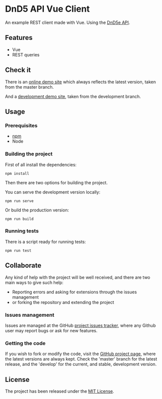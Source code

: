 # DnD5 API Vue Client

An example REST client made with Vue. Using the [DnD5e API][dnd5api].

## Features

- Vue
- REST queries

## Check it

There is an [online demo site][demo-site] which always reflects the latest version, taken from the master branch.

And a [development demo site][demo-site-development], taken from the development branch.

## Usage

### Prerequisites

- [npm][npm]
- Node

### Building the project

First of all install the dependencies:

```
npm install
```

Then there are two options for building the project.

You can serve the development version locally:

```
npm run serve
```

Or build the production version:

```
npm run build
```

### Running tests

There is a script ready for running tests:

```
npm run test
```

## Collaborate

Any kind of help with the project will be well received, and there are two main ways to give such help:

- Reporting errors and asking for extensions through the issues management
- or forking the repository and extending the project

### Issues management

Issues are managed at the GitHub [project issues tracker][issues], where any Github user may report bugs or ask for new features.

### Getting the code

If you wish to fork or modify the code, visit the [GitHub project page][scm], where the latest versions are always kept. Check the 'master' branch for the latest release, and the 'develop' for the current, and stable, development version.

## License

The project has been released under the [MIT License][license].

[issues]: https://github.com/Bernardo-MG/dnd5-api-vue-client/issues
[license]: http://www.opensource.org/licenses/mit-license.php
[npm]: https://www.npmjs.com/
[scm]: https://github.com/Bernardo-MG/dnd5-api-vue-client

[dnd5api]: http://www.dnd5eapi.co/

[demo-site]: https://docs.bernardomg.com/dnd5-api-vue-client
[demo-site-development]: https://docs.bernardomg.com/development/dnd5-api-vue-client
